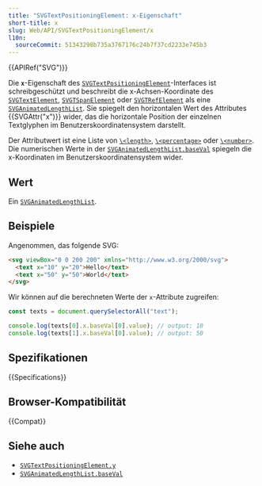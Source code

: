 ```yaml
---
title: "SVGTextPositioningElement: x-Eigenschaft"
short-title: x
slug: Web/API/SVGTextPositioningElement/x
l10n:
  sourceCommit: 51343298b735a3767176c24b7f37cd2233e745b3
---
```


{{APIRef("SVG")}}

Die **`x`**-Eigenschaft des [`SVGTextPositioningElement`](/de/docs/Web/API/SVGTextPositioningElement)-Interfaces ist schreibgeschützt und beschreibt die x-Achsen-Koordinate des [`SVGTextElement`](/de/docs/Web/API/SVGTextElement), [`SVGTSpanElement`](/de/docs/Web/API/SVGTSpanElement) oder [`SVGTRefElement`](/de/docs/Web/API/SVGTRefElement) als eine [`SVGAnimatedLengthList`](/de/docs/Web/API/SVGAnimatedLengthList). Sie spiegelt den horizontalen Wert des Attributes {{SVGAttr("x")}} wider, das die horizontale Position der einzelnen Textglyphen im Benutzerskoordinatensystem darstellt.

Der Attributwert ist eine Liste von [`\<length>`](/de/docs/Web/SVG/Content_type#length), [`\<percentage>`](/de/docs/Web/SVG/Content_type#percentage) oder [`\<number>`](/de/docs/Web/SVG/Content_type#number). Die numerischen Werte in der [`SVGAnimatedLengthList.baseVal`](/de/docs/Web/API/SVGAnimatedLengthList/baseVal) spiegeln die x-Koordinaten im Benutzerskoordinatensystem wider.

## Wert

Ein [`SVGAnimatedLengthList`](/de/docs/Web/API/SVGAnimatedLengthList).

## Beispiele

Angenommen, das folgende SVG:

```html
<svg viewBox="0 0 200 200" xmlns="http://www.w3.org/2000/svg">
  <text x="10" y="20">Hello</text>
  <text x="50" y="50">World</text>
</svg>
```

Wir können auf die berechneten Werte der `x`-Attribute zugreifen:

```js
const texts = document.querySelectorAll("text");

console.log(texts[0].x.baseVal[0].value); // output: 10
console.log(texts[1].x.baseVal[0].value); // output: 50
```

## Spezifikationen

{{Specifications}}

## Browser-Kompatibilität

{{Compat}}

## Siehe auch

- [`SVGTextPositioningElement.y`](/de/docs/Web/API/SVGTextPositioningElement/y)
- [`SVGAnimatedLengthList.baseVal`](/de/docs/Web/API/SVGAnimatedLengthList/baseVal)
